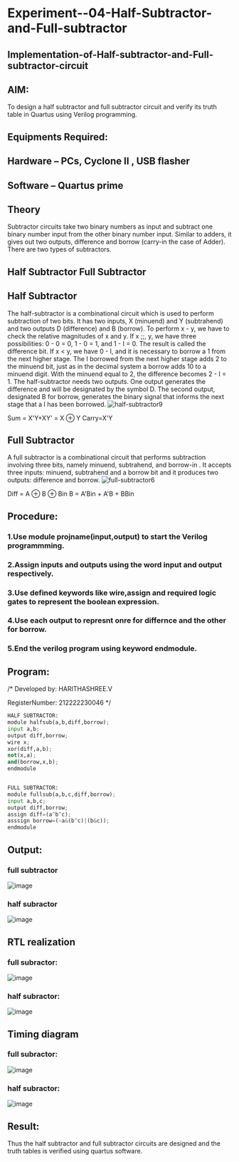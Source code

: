 # Experiment--04-Half-Subtractor-and-Full-subtractor
## Implementation-of-Half-subtractor-and-Full-subtractor-circuit
## AIM:
To design a half subtractor and full subtractor circuit and verify its truth table in Quartus using Verilog programming.

## Equipments Required:
## Hardware – PCs, Cyclone II , USB flasher
## Software – Quartus prime
## Theory
Subtractor circuits take two binary numbers as input and subtract one binary number input from the other binary number input. Similar to adders, it gives out two outputs, difference and borrow (carry-in the case of Adder). There are two types of subtractors.

## Half Subtractor Full Subtractor
## Half Subtractor
The half-subtractor is a combinational circuit which is used to perform subtraction of two bits. It has two inputs, X (minuend) and Y (subtrahend) and two outputs D (difference) and B (borrow). To perform x - y, we have to check the relative magnitudes of x and y. If x ;;, y, we have three possibilities: 0 - 0 = 0, 1 - 0 = 1, and 1 - I = 0. The result is called the difference bit. If x < y, we have 0 - I, and it is necessary to borrow a 1 from the next higher stage. The I borrowed from the next higher stage adds 2 to the minuend bit, just as in the decimal system a borrow adds 10 to a minuend digit. With the minuend equal to 2, the difference becomes 2 - I = 1. The half-subtractor needs two outputs. One output generates the difference and will be designated by the symbol D. The second output, designated B for borrow, generates the binary signal that informs the next stage that a I has been borrowed.
![half-subtractor9](https://user-images.githubusercontent.com/36288975/166112538-58c3bc7c-ee5d-4e6a-ac8d-8e8328efe27a.png)


Sum = X'Y+XY' = X ⊕ Y
Carry=X'Y

## Full Subtractor
A full subtractor is a combinational circuit that performs subtraction involving three bits, namely minuend, subtrahend, and borrow-in . It accepts three inputs: minuend, subtrahend and a borrow bit and it produces two outputs: difference and borrow. 
![full-subtractor6](https://user-images.githubusercontent.com/36288975/166112541-24c68359-3de8-4674-ae22-8272ffc385ed.png)


Diff = A ⊕ B ⊕ Bin B = A'Bin + A'B + BBin

## Procedure:
### 1.Use module projname(input,output) to start the Verilog programmming. 
### 2.Assign inputs and outputs using the word input and output respectively. 
### 3.Use defined keywords like wire,assign and required logic gates to represent the boolean expression. 
### 4.Use each output to represnt onre for differnce and the other for borrow.
### 5.End the verilog program using keyword endmodule.




## Program:
/*
Developed by: HARITHASHREE.V

RegisterNumber:  212222230046
*/
```python
HALF SUBTRACTOR:
module halfsub(a,b,diff,borrow);
input a,b;
output diff,borrow;
wire x;
xor(diff,a,b);
not(x,a);
and(borrow,x,b);
endmodule


FULL SUBTRACTOR:
module fullsub(a,b,c,diff,borrow);
input a,b,c;
output diff,borrow;
assign diff=(a^b^c);
asssign borrow=(~a&(b^c)|(b&c));
endmodule
```
## Output:
### full subtractor
![image](https://user-images.githubusercontent.com/121285701/228262962-79d18b7b-399a-4f4e-bec3-43250dd147a2.png)
### half subractor
![image](https://user-images.githubusercontent.com/121285701/228263333-cbd48322-2aff-4f6f-8862-c90020cf53cf.png)


##  RTL realization
### full subractor:
![image](https://user-images.githubusercontent.com/121285701/228263489-48f309d6-9b9b-4b6f-abc1-272fed20a299.png)
### half subractor:
![image](https://user-images.githubusercontent.com/121285701/228263656-fb8a36b4-00f4-486c-982b-424b699ae21b.png)



## Timing diagram 
### full subractor:
![image](https://user-images.githubusercontent.com/121285701/228263793-eacfb286-7194-4d97-873d-a2642993fb5b.png)
### half subractor:
![image](https://user-images.githubusercontent.com/121285701/228267629-281f12dc-5fb7-4269-b9b0-48d09c12859f.png)

## Result:
Thus the half subtractor and full subtractor circuits are designed and the truth tables is verified using quartus software.
